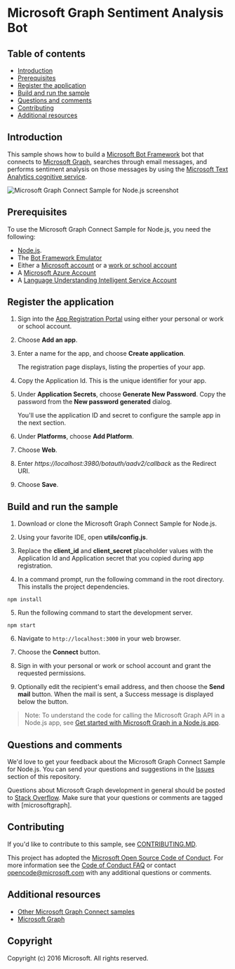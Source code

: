 # Microsoft Graph Sentiment Analysis Bot

## Table of contents

* [Introduction](#introduction)
* [Prerequisites](#prerequisites)
* [Register the application](#register-the-application)
* [Build and run the sample](#build-and-run-the-sample)
* [Questions and comments](#questions-and-comments)
* [Contributing](#contributing)
* [Additional resources](#additional-resources)

## Introduction

This sample shows how to build a [Microsoft Bot Framework](https://dev.botframework.com/) bot that connects to [Microsoft Graph](https://developer.microsoft.com/en-us/graph/), searches through email messages, and performs sentiment analysis on those messages by using the [Microsoft Text Analytics cognitive service](https://docs.microsoft.com/en-us/azure/cognitive-services/text-analytics/quick-start).

![Microsoft Graph Connect Sample for Node.js screenshot](./readme-imgs/BotPreview.png)

## Prerequisites

To use the Microsoft Graph Connect Sample for Node.js, you need the following:

 * [Node.js](https://nodejs.org/).
 * The [Bot Framework Emulator](https://docs.microsoft.com/en-us/bot-framework/debug-bots-emulator)
 * Either a [Microsoft account](https://www.outlook.com/) or a [work or school account](http://dev.office.com/devprogram)
 * A [Microsoft Azure Account](https://azure.microsoft.com/en-us/free/)
 * A [Language Understanding Intelligent Service Account](https://www.luis.ai/)

## Register the application

1. Sign into the [App Registration Portal](https://apps.dev.microsoft.com/) using either your personal or work or school account.

2. Choose **Add an app**.

3. Enter a name for the app, and choose **Create application**. 
	
   The registration page displays, listing the properties of your app.

4. Copy the Application Id. This is the unique identifier for your app. 

5. Under **Application Secrets**, choose **Generate New Password**. Copy the password from the **New password generated** dialog.

   You'll use the application ID and secret to configure the sample app in the next section. 

6. Under **Platforms**, choose **Add Platform**.

7. Choose **Web**.

8. Enter *https://localhost:3980/botauth/aadv2/callback* as the Redirect URI. 

9. Choose **Save**.

## Build and run the sample

1. Download or clone the Microsoft Graph Connect Sample for Node.js.

2. Using your favorite IDE, open **utils/config.js**.

3. Replace the **client_id** and **client_secret** placeholder values with the Application Id and Application secret that you copied during app registration.

4. In a command prompt, run the following command in the root directory. This installs the project dependencies.

  ```npm install```

5. Run the following command to start the development server.

  ```npm start```

6. Navigate to `http://localhost:3000` in your web browser.

7. Choose the **Connect** button.

8. Sign in with your personal or work or school account and grant the requested permissions.

9. Optionally edit the recipient's email address, and then choose the **Send mail** button. When the mail is sent, a Success message is displayed below the button.

> Note: To understand the code for calling the Microsoft Graph API in a Node.js app, see [Get started with Microsoft Graph in a Node.js app](https://graph.microsoft.io/en-us/docs/platform/nodejs).

## Questions and comments

We'd love to get your feedback about the Microsoft Graph Connect Sample for Node.js. You can send your questions and suggestions in the [Issues](https://github.com/microsoftgraph/nodejs-connect-rest-sample/issues) section of this repository.

Questions about Microsoft Graph development in general should be posted to [Stack Overflow](https://stackoverflow.com/questions/tagged/microsoftgraph). Make sure that your questions or comments are tagged with [microsoftgraph].

## Contributing ##

If you'd like to contribute to this sample, see [CONTRIBUTING.MD](/CONTRIBUTING.md).

This project has adopted the [Microsoft Open Source Code of Conduct](https://opensource.microsoft.com/codeofconduct/). For more information see the [Code of Conduct FAQ](https://opensource.microsoft.com/codeofconduct/faq/) or contact [opencode@microsoft.com](mailto:opencode@microsoft.com) with any additional questions or comments.
  
## Additional resources

- [Other Microsoft Graph Connect samples](https://github.com/MicrosoftGraph?utf8=%E2%9C%93&query=-Connect)
- [Microsoft Graph](https://graph.microsoft.io)

## Copyright
Copyright (c) 2016 Microsoft. All rights reserved.
